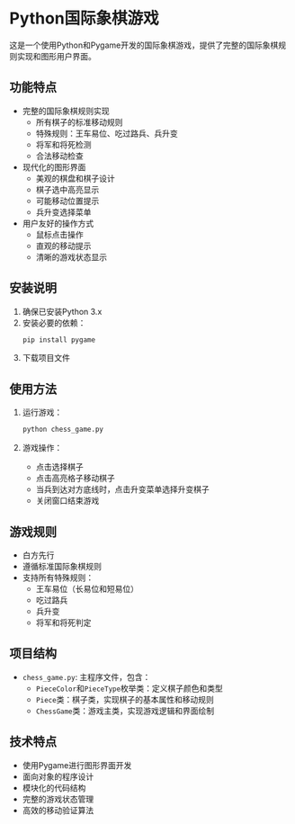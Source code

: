 # Python国际象棋游戏

这是一个使用Python和Pygame开发的国际象棋游戏，提供了完整的国际象棋规则实现和图形用户界面。

## 功能特点

- 完整的国际象棋规则实现
  - 所有棋子的标准移动规则
  - 特殊规则：王车易位、吃过路兵、兵升变
  - 将军和将死检测
  - 合法移动检查
- 现代化的图形界面
  - 美观的棋盘和棋子设计
  - 棋子选中高亮显示
  - 可能移动位置提示
  - 兵升变选择菜单
- 用户友好的操作方式
  - 鼠标点击操作
  - 直观的移动提示
  - 清晰的游戏状态显示

## 安装说明

1. 确保已安装Python 3.x
2. 安装必要的依赖：
   ```bash
   pip install pygame
   ```
3. 下载项目文件

## 使用方法

1. 运行游戏：
   ```bash
   python chess_game.py
   ```

2. 游戏操作：
   - 点击选择棋子
   - 点击高亮格子移动棋子
   - 当兵到达对方底线时，点击升变菜单选择升变棋子
   - 关闭窗口结束游戏

## 游戏规则

- 白方先行
- 遵循标准国际象棋规则
- 支持所有特殊规则：
  - 王车易位（长易位和短易位）
  - 吃过路兵
  - 兵升变
  - 将军和将死判定

## 项目结构

- `chess_game.py`: 主程序文件，包含：
  - `PieceColor`和`PieceType`枚举类：定义棋子颜色和类型
  - `Piece`类：棋子类，实现棋子的基本属性和移动规则
  - `ChessGame`类：游戏主类，实现游戏逻辑和界面绘制

## 技术特点

- 使用Pygame进行图形界面开发
- 面向对象的程序设计
- 模块化的代码结构
- 完整的游戏状态管理
- 高效的移动验证算法